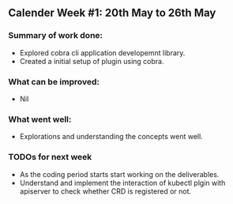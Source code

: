 ## Calender Week #1: 20th May to 26th May 

### Summary of work done: 

- Explored cobra cli application developemnt library.
- Created a initial setup of plugin using cobra.

### What can be improved:

 - Nil

### What went well:

- Explorations and understanding the concepts went well.
  

### TODOs for next week

- As the coding period starts start working on the deliverables.
- Understand and implement the interaction of kubectl plgin with apiserver to check whether CRD is registered or not.
